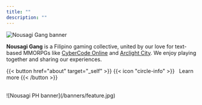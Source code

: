 ```yaml
---
title: ""
description: ""
---
```


![Nousagi Gang banner](/banners/standard.gif)

**Nousagi Gang** is a Filipino gaming collective, united by our love for text-based MMORPGs like [CyberCode Online](https://cybercodeonline.com) and [Arclight City](https://arclightcity.net). We enjoy playing together and sharing our experiences.

{{< button href="about" target="_self" >}}
{{< icon "circle-info" >}} &nbsp; Learn more
{{< /button >}}

<br>
![Nousagi PH banner](/banners/feature.jpg)
